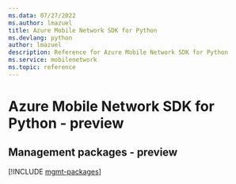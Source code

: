 ```yaml
---
ms.data: 07/27/2022
ms.author: lmazuel
title: Azure Mobile Network SDK for Python
ms.devlang: python
author: lmazuel
description: Reference for Azure Mobile Network SDK for Python
ms.service: mobilenetwork
ms.topic: reference
---
```

# Azure Mobile Network SDK for Python - preview

## Management packages - preview
[!INCLUDE [mgmt-packages](mobile-network-mgmt-index.md)]